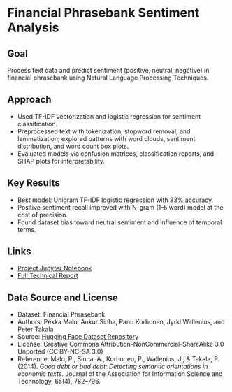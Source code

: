 # Financial Phrasebank Sentiment Analysis
## Goal
Process text data and predict sentiment (positive, neutral, negative) in financial phrasebank using Natural Language Processing Techniques.

## Approach
- Used TF-IDF vectorization and logistic regression for sentiment classification.
- Preprocessed text with tokenization, stopword removal, and lemmatization; explored patterns with word clouds, sentiment distribution, and word count box plots.
- Evaluated models via confusion matrices, classification reports, and SHAP plots for interpretability.

## Key Results
- Best model: Unigram TF-IDF logistic regression with 83% accuracy.
- Positive sentiment recall improved with N-gram (1-5 word) model at the cost of precision.
- Found dataset bias toward neutral sentiment and influence of temporal terms.

## Links
- [Project Jupyter Notebook](https://github.com/nvpham12/Telecom-Customer-Churn-Prediction/blob/main/Telecom_Customer_Churn_Prediction.ipynb)
- [Full Technical Report](https://github.com/nvpham12/Financial-News-Sentiment-Analysis/blob/main/Technical%20Report%20Financial%20Phrasebank%20Sentiment.md)

## Data Source and License
- Dataset: Financial Phrasebank
- Authors: Pekka Malo, Ankur Sinha, Panu Korhonen, Jyrki Wallenius, and Peter Takala  
- Source: [Hugging Face Dataset Repository](https://huggingface.co/datasets/takala/financial_phrasebank)  
- License: Creative Commons Attribution-NonCommercial-ShareAlike 3.0 Unported (CC BY-NC-SA 3.0)  
- Reference: Malo, P., Sinha, A., Korhonen, P., Wallenius, J., & Takala, P. (2014). *Good debt or bad debt: Detecting semantic orientations in economic texts*. Journal of the Association for Information Science and Technology, 65(4), 782–796.
